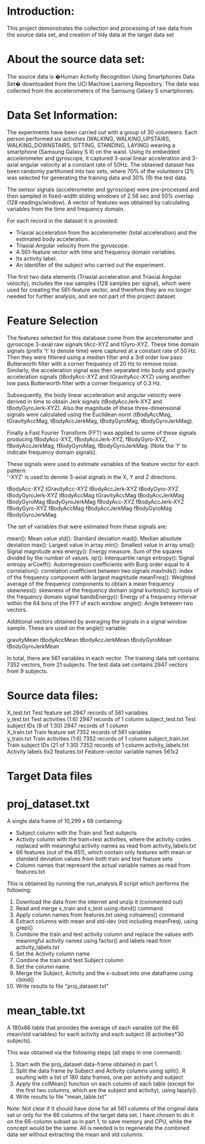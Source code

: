 Introduction:
=============
This project demonstrates the collection and processing of raw data from the source data set, 
and creation of tidy data at the target data set

About the source data set:
============================
The source data is �Human Activity Recognition Using Smartphones Data Set� downloaded 
from the UCI Machine Learning Repository.
The data was collected from the accelerometers of the Samsung Galaxy S smartphones.

Data Set Information:
=====================
The experiments have been carried out with a group of 30 volunteers. Each person performed 
six activities (WALKING, WALKING_UPSTAIRS, WALKING_DOWNSTAIRS, SITTING, STANDING, LAYING) 
wearing a smartphone (Samsung Galaxy S II) on the waist. 
Using its embedded accelerometer and gyroscope, it captured 3-axial linear acceleration and 
3-axial angular velocity at a constant rate of 50Hz. 
The obtained dataset has been randomly partitioned into two sets, where 70% of the volunteers 
(21) was selected for generating the training data and 30% (9) the test data.

The sensor signals (accelerometer and gyroscope) were pre-processed and then sampled in 
fixed-width sliding windows of 2.56 sec and 50% overlap (128 readings/window). A vector of 
features was obtained by calculating variables from the time and frequency domain.

For each record in the dataset it is provided:
- Triaxial acceleration from the accelerometer (total acceleration) and the estimated body 
  acceleration.
- Triaxial Angular velocity from the gyroscope.
- A 561-feature vector with time and frequency domain variables.
- Its activity label.
- An identifier of the subject who carried out the experiment. 

The first two data elements (Triaxial acceleration and Triaxial Angular velocity), includes 
the raw samples (128 samples per signal), which were used for creating the 561-feature vector, 
and therefore they are no longer needed for further analysis, and are not part of this project 
dataset.


Feature Selection 
=================
The features selected for this database come from the accelerometer and gyroscope 3-axial raw 
signals tAcc-XYZ and tGyro-XYZ. These time domain signals (prefix 't' to denote time) were captured 
at a constant rate of 50 Hz. Then they were filtered using a median filter and a 3rd order low pass 
Butterworth filter with a corner frequency of 20 Hz to remove noise. Similarly, the acceleration 
signal was then separated into body and gravity acceleration signals (tBodyAcc-XYZ and tGravityAcc-XYZ) 
using another low pass Butterworth filter with a corner frequency of 0.3 Hz. 

Subsequently, the body linear acceleration and angular velocity were derived in time to obtain Jerk 
signals (tBodyAccJerk-XYZ and tBodyGyroJerk-XYZ). Also the magnitude of these three-dimensional 
signals were calculated using the Euclidean norm (tBodyAccMag, tGravityAccMag, tBodyAccJerkMag, 
tBodyGyroMag, tBodyGyroJerkMag). 

Finally a Fast Fourier Transform (FFT) was applied to some of these signals producing fBodyAcc-XYZ, 
fBodyAccJerk-XYZ, fBodyGyro-XYZ, fBodyAccJerkMag, fBodyGyroMag, fBodyGyroJerkMag. (Note the 'f' to 
indicate frequency domain signals). 

These signals were used to estimate variables of the feature vector for each pattern:  
'-XYZ' is used to denote 3-axial signals in the X, Y and Z directions.

tBodyAcc-XYZ
tGravityAcc-XYZ
tBodyAccJerk-XYZ
tBodyGyro-XYZ
tBodyGyroJerk-XYZ
tBodyAccMag
tGravityAccMag
tBodyAccJerkMag
tBodyGyroMag
tBodyGyroJerkMag
fBodyAcc-XYZ
fBodyAccJerk-XYZ
fBodyGyro-XYZ
fBodyAccMag
fBodyAccJerkMag
fBodyGyroMag
fBodyGyroJerkMag

The set of variables that were estimated from these signals are: 

mean(): Mean value
std(): Standard deviation
mad(): Median absolute deviation 
max(): Largest value in array
min(): Smallest value in array
sma(): Signal magnitude area
energy(): Energy measure. Sum of the squares divided by the number of values. 
iqr(): Interquartile range 
entropy(): Signal entropy
arCoeff(): Autorregresion coefficients with Burg order equal to 4
correlation(): correlation coefficient between two signals
maxInds(): index of the frequency component with largest magnitude
meanFreq(): Weighted average of the frequency components to obtain a mean frequency
skewness(): skewness of the frequency domain signal 
kurtosis(): kurtosis of the frequency domain signal 
bandsEnergy(): Energy of a frequency interval within the 64 bins of the FFT of each window.
angle(): Angle between two vectors.

Additional vectors obtained by averaging the signals in a signal window sample. These are used on 
the angle() variable:

gravityMean
tBodyAccMean
tBodyAccJerkMean
tBodyGyroMean
tBodyGyroJerkMean

In total, there are 561 variables in each vector.
The training data set contains 7352 vectors, from 21 subjects.
The test data set contains 2947 vectors from 9 subjects.

 
Source data files:
==================

X_test.txt		Test feature set 		2947 records of 561 variables    
y_test.txt		Test activities (1:6)		2947 records of 1 column
subject_test.txt	Test subject IDs (9 of 1:30)	2947 records of 1 column	
X_train.txt		Train feature set 		7352 records of 561 variables     
y_train.txt		Train activities (1:6)		7352 records of 1 column
subject_train.txt	Train subject IDs (21 of 1:30) 	7352 records of 1 column
activity_labels.txt	Activity labels			6x2	
features.txt		Feature-vector variable names	561x2		

Target Data files
=================

proj_dataset.txt
=================
 A single data frame of 10,299 x 68 containing:

- Subject column with the Train and Test subjects
- Activity column with the train+test activities, where the activity codes replaced
  with meaningful activity names as read from activity_labels.txt
- 66 features (out of the 651), which contain only features with mean or standard deviation 
  values from both train and test feature sets
- Column names that represent the actual variable names as read from features.txt


This is obtained by running the run_analysis.R script which performs the following:

1. Download the data from the internet and unzip it (commented out) 
2. Read and merge x_train and x_test using rbind() command
3. Apply column names from features.txt using colnames() command
4. Extract columns with mean and std-dev (not including meanFreq), using grepl()
5. Combine the train and test activity column and replace the values with 
   meaningful activity names using factor() and labels read from activity_labels.txt
6. Set the Activity column name
7. Combine the train and test Subject column 
8. Set the column name
9. Merge the Subject, Activity and the x-subset into one dataframe using cbind()
10. Write results to file "proj_dataset.txt"


mean_table.txt
==============
A 180x66 table that provides the average of each variable (of the 66 mean/std variables) 
for each activity and each subject (6 activities*30 subjects).

This was obtained via the following steps (all steps in one command):

1. Start with the proj_dataset data-frame obtained in part 1.
2. Split the data frame by Subject and Activity columns using split(). R
   esulting with a list of 180 data frames, one per activity and subject
3. Apply the colMean() function on each column of each table (except for the first 
   two columns, which are the subject and activity), using lapply().
4. Write results to file "mean_table.txt"


Note: Not clear if it should have done for all 561 columns of the original data set or 
only for the 66 columns of the target data set.  I have chosen to do it on the 66-column 
subset as in part 1, to save memory and CPU, while the concept would be the same. All is 
needed is to regenerate the combined data set without extracting the mean and std columns.



